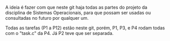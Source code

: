 A ideia é fazer com que neste git haja todas as partes do projeto da disciplina
de Sistemas Operacionais, para que possam ser usadas ou consultadas no futuro
por qualquer um.

Todas as tarefas (P1 a P12) estão neste git, porém, P1, P3, e P4 rodam todas com
o "task.c" da P4. Já P2 teve que ser separada.
